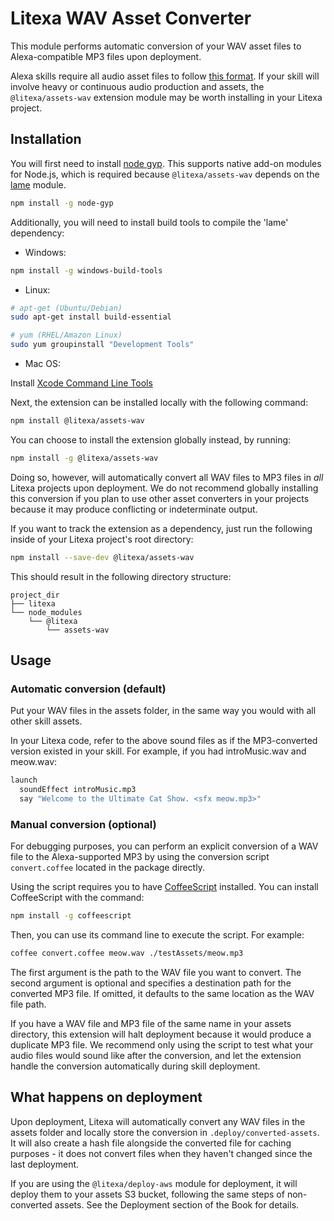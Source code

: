 # Litexa WAV Asset Converter

This module performs automatic
conversion of your WAV asset files to Alexa-compatible MP3
files upon deployment.

Alexa skills require all audio asset files to follow [this
format](https://developer.amazon.com/docs/custom-skills/speech-synthesis-markup-language-ssml-reference.html#h3_converting_mp3).
If your skill will involve heavy or continuous
audio production and assets, the `@litexa/assets-wav`
extension module may be worth installing in your Litexa
project.

## Installation

You will first need to install
[node gyp](https://www.npmjs.com/package/node-gyp). This
supports native add-on modules for Node.js, which is
required because `@litexa/assets-wav` depends on the
[lame](https://www.npmjs.com/package/lame) module.

```bash
npm install -g node-gyp
```

Additionally, you will need to install build tools to compile the 'lame' dependency:

* Windows:

```sh
npm install -g windows-build-tools
```

* Linux:

```sh
# apt-get (Ubuntu/Debian)
sudo apt-get install build-essential

# yum (RHEL/Amazon Linux)
sudo yum groupinstall "Development Tools"
```

* Mac OS:

Install [Xcode Command Line Tools](https://developer.apple.com/xcode/features/)

Next, the extension can be installed locally with the
following command:

```bash
npm install @litexa/assets-wav
```

You can choose to install the extension globally instead, by running:

```bash
npm install -g @litexa/assets-wav
```

Doing so, however, will automatically convert all WAV files
to MP3 files in *all* Litexa projects upon deployment. We do
not recommend globally installing this conversion if you plan
to use other asset converters in your projects because it may
produce conflicting or indeterminate output.

If you want to track the extension as a dependency, just run
the following inside of your Litexa project's root directory:

```bash
npm install --save-dev @litexa/assets-wav
```

This should result in the following directory structure:

```stdout
project_dir
├── litexa
└── node_modules
    └── @litexa
        └── assets-wav
```

## Usage

### Automatic conversion (default)

Put your WAV files in the assets folder, in the same way
you would with all other skill assets.

In your Litexa code, refer to the above sound files as if
the MP3-converted version existed in your skill. For
example, if you had introMusic.wav and meow.wav:

```coffeescript
launch
  soundEffect introMusic.mp3
  say "Welcome to the Ultimate Cat Show. <sfx meow.mp3>"
```

### Manual conversion (optional)

For debugging purposes, you can perform an explicit conversion of a
WAV file to the Alexa-supported MP3 by using the conversion
script `convert.coffee` located in the package directly.

Using the script requires you to have
[CoffeeScript](https://coffeescript.org/) installed. You can
install CoffeeScript with the command:

```bash
npm install -g coffeescript
```

Then, you can use its command line to execute the script. For
example:

```bash
coffee convert.coffee meow.wav ./testAssets/meow.mp3
```

The first argument is the path to the WAV file you want to
convert. The second argument is optional and specifies a
destination path for the converted MP3 file. If omitted,
it defaults to the same location as the WAV file path.

If you have a WAV file and MP3 file of the same name in your
assets directory, this extension will halt deployment because it
would produce a duplicate MP3 file. We recommend only using the
script to test what your audio files would sound like after the
conversion, and let the extension handle the conversion
automatically during skill deployment.

## What happens on deployment

Upon deployment, Litexa will automatically convert any WAV
files in the assets folder and locally store the conversion
in `.deploy/converted-assets`. It will also create a hash
file alongside the converted file for caching purposes - it
does not convert files when they haven't changed since the
last deployment.

If you are using the `@litexa/deploy-aws` module for
deployment, it will deploy them to your assets S3 bucket,
following the same steps of non-converted assets. See the
Deployment section of the Book for details.
